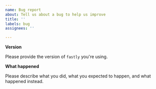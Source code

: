 ```yaml
---
name: Bug report
about: Tell us about a bug to help us improve
title: ''
labels: bug
assignees: ''

---
```


**Version**

Please provide the version of `fastly` you're using.

**What happened**

Please describe what you did, what you expected to happen, and what happened instead.
